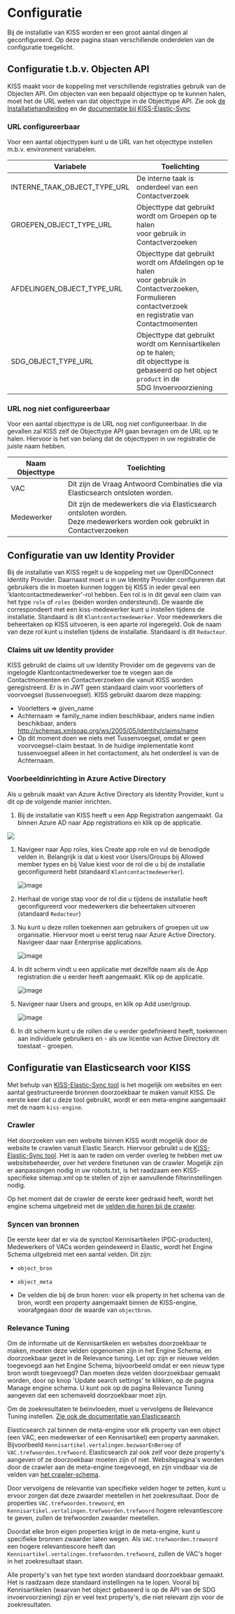 # Configuratie
Bij de installatie van KISS worden er een groot aantal dingen al geconfigureerd. Op deze pagina staan verschillende onderdelen van de configuratie toegelicht.


## Configuratie t.b.v. Objecten API
KISS maakt voor de koppeling met verschillende registraties gebruik van de Objecten API. Om objecten van een bepaald objecttype op te kunnen halen, moet het de URL weten van dat objecttype in de Objecttype API. Zie ook [de Installatiehandleiding](https://kiss-klantinteractie-servicesysteem.readthedocs.io/en/latest/INSTALLATION/) en de [documentatie bij KISS-Elastic-Sync](https://github.com/Klantinteractie-Servicesysteem/KISS-Elastic-Sync/blob/main/README.md) 

### URL configureerbaar
Voor een aantal objecttypen kunt u de URL van het objecttype instellen m.b.v. environment variabelen. 

| Variabele |  Toelichting |
|---|---|
| INTERNE_TAAK_OBJECT_TYPE_URL |  De interne taak is onderdeel van een Contactverzoek |
| GROEPEN_OBJECT_TYPE_URL | Objecttype dat gebruikt wordt om Groepen op te halen <br/> voor gebruik in Contactverzoeken |
| AFDELINGEN_OBJECT_TYPE_URL | Objecttype dat gebruikt wordt om Afdelingen op te halen <br/>voor gebruik in Contactverzoeken, Formulieren contactverzoek <br />en registratie van Contactmomenten  |
| SDG_OBJECT_TYPE_URL | Objecttype dat gebruikt wordt om Kennisartikelen op te halen; <br/>dit objecttype is gebaseerd op het object `product` in de <br />SDG Invoervoorziening |


### URL nog niet configureerbaar
Voor een aantal objecttype is de URL nog niet configureerbaar. In die gevallen zal KISS zelf de Objecttype API gaan bevragen om de URL op te halen. Hiervoor is het van belang dat de objecttypen in uw registratie de juiste naam hebben.

| Naam Objecttype |  Toelichting |
|---|---|
| VAC | Dit zijn de Vraag Antwoord Combinaties die via Elasticsearch ontsloten worden. |
| Medewerker | Dit zijn de medewerkers die via Elasticsearch ontsloten worden. <br />Deze medewerkers worden ook gebruikt in Contactverzoeken |


## Configuratie van uw Identity Provider
Bij de installatie van KISS regelt u de koppeling met uw OpenIDConnect Identity Provider. Daarnaast moet u in uw Identity Provider configureren dat gebruikers die in moeten kunnen loggen bij KISS in ieder geval een 'klantcontactmedewerker'-rol hebben. Een rol is in dit geval een claim van het type `role` of `roles` (beiden worden ondersteund). De waarde die correspondeert met een kiss-medewerker kunt u instellen tijdens de installatie. Standaard is dit `Klantcontactmedewerker`. Voor medewerkers die beheertaken op KISS uitvoeren, is een aparte rol ingeregeld. Ook de naam van deze rol kunt u instellen tijdens de installatie. Standaard is dit `Redacteur`. 

### Claims uit uw Identity provider
KISS gebruikt de claims uit uw Identity Provider om de gegevens van de ingelogde Klantcontactmedewerker toe te voegen aan de Contactmomenten en Contactverzoeken die vanuit KISS worden geregistreerd. Er is in JWT geen standaard claim voor voorletters of voorvoegsel (tussenvoegsel). KISS gebruikt daarom deze mapping:

- Voorletters => given_name
- Achternaam => family_name indien beschikbaar, anders name indien beschikbaar, anders http://schemas.xmlsoap.org/ws/2005/05/identity/claims/name
- Op dit moment doen we niets met Tussenvoegsel, omdat er geen voorvoegsel-claim bestaat. In de huidige implementatie komt tussenvoegsel alleen in het contactoment, als het onderdeel is van de Achternaam.

### Voorbeeldinrichting in Azure Active Directory
Als u gebruik maakt van Azure Active Directory als Identity Provider, kunt u dit op de volgende manier inrichten.
1. Bij de installatie van KISS heeft u een App Registration aangemaakt. Ga binnen Azure AD naar App registrations en klik op de applicatie.

<img src="https://raw.githubusercontent.com/Klantinteractie-Servicesysteem/.github/main/docs/images/AzureAD-01.png" />

  
1. Navigeer naar App roles, kies Create app role en vul de benodigde velden in. Belangrijk is dat u kiest voor Users/Groups bij Allowed member types en bij Value kiest voor de rol die u bij de installatie geconfigureerd hebt (standaard `Klantcontactmedewerker`).

    ![image](https://raw.githubusercontent.com/Klantinteractie-Servicesysteem/.github/main/docs/images/AzureAD-02.png)

1. Herhaal de vorige stap voor de rol die u tijdens de installatie heeft geconfigureerd voor medewerkers die beheertaken uitvoeren (standaard `Redacteur`)
1. Nu kunt u deze rollen toekennen aan gebruikers of groepen uit uw organisatie. Hiervoor moet u eerst terug naar Azure Active Directory. Navigeer daar naar Enterprise applications.

    ![image](https://raw.githubusercontent.com/Klantinteractie-Servicesysteem/.github/main/docs/images/AzureAD-03.png)

1. In dit scherm vindt u een applicatie met dezelfde naam als de App registration die u eerder heeft aangemaakt. Klik op de applicatie.

    ![image](https://raw.githubusercontent.com/Klantinteractie-Servicesysteem/.github/main/docs/images/AzureAD-04.png)

1. Navigeer naar Users and groups, en klik op Add user/group.

    ![image](https://raw.githubusercontent.com/Klantinteractie-Servicesysteem/.github/main/docs/images/AzureAD-05.png)

1. In dit scherm kunt u de rollen die u eerder gedefinieerd heeft, toekennen aan individuele gebruikers en - als uw licentie van Active Directory dit toestaat - groepen.


## Configuratie van Elasticsearch voor KISS
Met behulp van [KISS-Elastic-Sync tool](https://github.com/Klantinteractie-Servicesysteem/KISS-Elastic-Sync) is het mogelijk om websites en een aantal gestructureerde bronnen doorzoekbaar te maken vanuit KISS. De eerste keer dat u deze tool gebruikt, wordt er een meta-engine aangemaakt met de naam `kiss-engine`.

### Crawler
Het doorzoeken van een website binnen KISS wordt mogelijk door de website te crawlen vanuit Elastic Search. Hiervoor gebruikt u de [KISS-Elastic-Sync tool](https://github.com/Klantinteractie-Servicesysteem/KISS-Elastic-Sync). Het is aan te raden om verder overleg te hebben met uw websitebeheerder, over het verdere finetunen van de crawler. Mogelijk zijn er aanpassingen nodig in uw robots.txt, is het raadzaam een KISS-specifieke sitemap.xml op te stellen of zijn er aanvullende filterinstellingen nodig. 

Op het moment dat de crawler de eerste keer gedraaid heeft, wordt het engine schema uitgebreid met de [velden die horen bij de crawler](https://www.elastic.co/guide/en/app-search/current/web-crawler-reference.html#web-crawler-reference-web-crawler-schema).

### Syncen van bronnen
De eerste keer dat er via de synctool Kennisartikelen (PDC-producten), Medewerkers of VACs worden geindexeerd in Elastic, wordt het Engine Schema uitgebreid met een aantal velden. Dit zijn: 
- `object_bron`
- `object_meta`

- De velden die bij de bron horen: voor elk property in het schema van de bron, wordt een property aangemaakt binnen de KISS-engine, voorafgegaan door de waarde van `objectbron`. 

### Relevance Tuning
Om de informatie uit de Kennisartikelen en websites doorzoekbaar te maken, moeten deze velden opgenomen zijn in het Engine Schema, en doorzoekbaar gezet in de Relevance tuning. Let op: zijn er nieuwe velden toegevoegd aan het Engine Schema, bijvoorbeeld omdat er een nieuw type bron wordt toegevoegd? Dan moeten deze velden doorzoekbaar gemaakt worden, door op knop 'Update search settings' te klikken, op de pagina Manage engine schema. U kunt ook op de pagina Relevance Tuning aangeven dat een schemaveld doorzoekbaar moet zijn. 

Om de zoekresultaten te beïnvloeden, moet u vervolgens de Relevance Tuning instellen. [Zie ook de documentatie van Elasticsearch](https://www.elastic.co/guide/en/app-search/current/relevance-tuning-guide.html)

Elasticsearch zal binnen de meta-engine voor elk property van een object (een VAC, een medewerker of een Kennisartikel) een property aanmaken. Bijvoorbeeld `Kennisartikel.vertalingen.bezwaarEnBeroep` of `VAC.trefwoorden.trefwoord`. Elasticsearch zal ook zelf voor deze property's aangeven of ze doorzoekbaar moeten zijn of niet. Websitepagina's worden door de crawler aan de meta-engine toegevoegd, en zijn vindbaar via de velden van [het crawler-schema](https://www.elastic.co/guide/en/app-search/8.9/web-crawler-reference.html#web-crawler-reference-web-crawler-schema).

Door vervolgens de relevantie van specifieke velden hoger te zetten, kunt u ervoor zorgen dat deze zwaarder meetellen in het zoekresultaat. Door de properties `VAC.trefwoorden.trewoord`, en `Kennisartikel.vertalingen.trefwoorden.trefwoord` hogere relevantiescore te geven, zullen de trefwoorden zwaarder meetellen.  

Doordat elke bron eigen properties krijgt in de meta-engine, kunt u specifieke bronnen zwaarder laten wegen. Als `VAC.trefwoorden.trewoord` een hogere relevantiescore heeft dan `Kennisartikel.vertalingen.trefwoorden.trefwoord`, zullen de VAC's hoger in het zoekresultaat staan.

Alle property's van het type text worden standaard doorzoekbaar gemaakt. Het is raadzaam deze standaard instellingen na te lopen. Vooral bij Kennisartikelen (waarvan het object gebaseerd is op de API van de SDG invoervoorziening) zijn er veel text property's, die niet relevant zijn voor de zoekresultaten.
